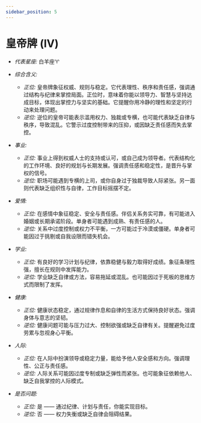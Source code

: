 ```yaml
---
sidebar_position: 5
---
```


# 皇帝牌 (IV)

- *代表星座:* 白羊座♈️
- *综合含义:* 
  - *正位:* 皇帝牌象征权威、规则与稳定。它代表理性、秩序和责任感，强调通过结构与纪律来掌控局面。正位时，意味着你能以领导力、智慧与坚持达成目标，体现出掌控力与坚实的基础。它提醒你用冷静的理性和坚定的行动来处理问题。
  - *逆位:* 逆位的皇帝可能表示滥用权力、独裁或专横，也可能代表缺乏自律与秩序，导致混乱。它警示过度控制带来的压抑，或因缺乏责任感而失去掌控。
- *事业:* 
  - *正位:* 事业上得到权威人士的支持或认可，或自己成为领导者。代表结构化的工作环境、良好的规划与长期发展。强调责任感和稳定性，是晋升与掌权的信号。
  - *逆位:* 职场可能遇到专横的上司，或你自身过于独裁导致人际紧张。另一面则代表缺乏组织性与自律，工作目标摇摆不定。
- *爱情:* 
  - *正位:* 在感情中象征稳定、安全与责任感。伴侣关系务实可靠，有可能进入婚姻或长期承诺阶段。单身者可能遇到成熟、有责任感的人。
  - *逆位:* 关系中过度控制或权力不平衡，一方可能过于冷漠或僵硬。单身者可能因过于挑剔或自我设限而错失机会。
- *学业:* 
  - *正位:* 有良好的学习计划与纪律，依靠稳健与毅力取得好成绩。象征条理性强，擅长在规则中发挥能力。
  - *逆位:* 学业缺乏自律或方法，容易拖延或混乱。也可能因过于死板的思维方式而限制了发挥。
- *健康:* 
  - *正位:* 健康状态稳定，通过规律作息和自律的生活方式保持良好状态。强调身体与意志的坚韧。
  - *逆位:* 健康问题可能与压力过大、控制欲强或缺乏自律有关。提醒避免过度劳累与忽视身心平衡。
- *人际:* 
  - *正位:* 在人际中扮演领导或稳定力量，能给予他人安全感和方向。强调理性、公正与责任感。
  - *逆位:* 人际关系可能因过度专制或缺乏弹性而紧张。也可能象征依赖他人、缺乏自我掌控的人际模式。

    
- *是否问题:* 
  - *正位:* 是 —— 通过纪律、计划与责任，你能实现目标。
  - *逆位:* 否 —— 权力失衡或缺乏自律会阻碍结果。
